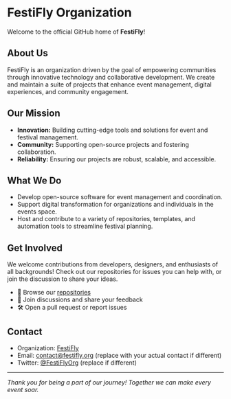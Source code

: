 # FestiFly Organization

Welcome to the official GitHub home of **FestiFly**!

## About Us

FestiFly is an organization driven by the goal of empowering communities through innovative technology and collaborative development. We create and maintain a suite of projects that enhance event management, digital experiences, and community engagement.

## Our Mission

- **Innovation:** Building cutting-edge tools and solutions for event and festival management.
- **Community:** Supporting open-source projects and fostering collaboration.
- **Reliability:** Ensuring our projects are robust, scalable, and accessible.

## What We Do

- Develop open-source software for event management and coordination.
- Support digital transformation for organizations and individuals in the events space.
- Host and contribute to a variety of repositories, templates, and automation tools to streamline festival planning.

## Get Involved

We welcome contributions from developers, designers, and enthusiasts of all backgrounds! Check out our repositories for issues you can help with, or join the discussion to share your ideas.

- 📂 Browse our [repositories](https://github.com/FestiFly)
- 💬 Join discussions and share your feedback
- 🛠️ Open a pull request or report issues

## Contact

- Organization: [FestiFly](https://github.com/FestiFly)
- Email: contact@festifly.org (replace with your actual contact if different)
- Twitter: [@FestiFlyOrg](https://twitter.com/FestiFlyOrg) (replace if different)

---

*Thank you for being a part of our journey! Together we can make every event soar.*
